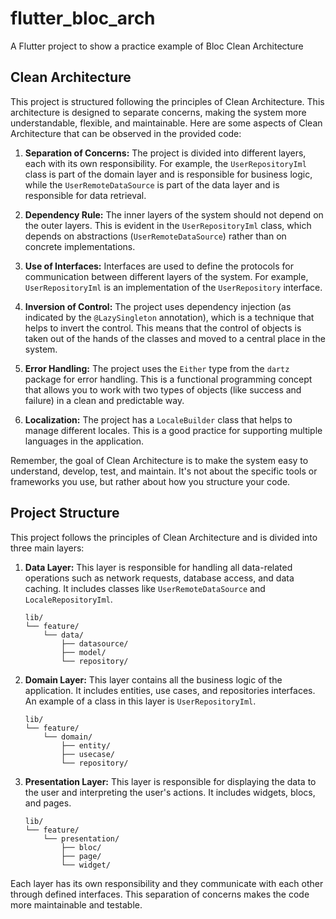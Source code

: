 # flutter_bloc_arch

A Flutter project to show a practice example of Bloc Clean Architecture

## Clean Architecture

This project is structured following the principles of Clean Architecture. This architecture is designed to separate concerns, making the system more understandable, flexible, and maintainable. Here are some aspects of Clean Architecture that can be observed in the provided code:

1. **Separation of Concerns:** The project is divided into different layers, each with its own responsibility. For example, the `UserRepositoryIml` class is part of the domain layer and is responsible for business logic, while the `UserRemoteDataSource` is part of the data layer and is responsible for data retrieval.

2. **Dependency Rule:** The inner layers of the system should not depend on the outer layers. This is evident in the `UserRepositoryIml` class, which depends on abstractions (`UserRemoteDataSource`) rather than on concrete implementations.

3. **Use of Interfaces:** Interfaces are used to define the protocols for communication between different layers of the system. For example, `UserRepositoryIml` is an implementation of the `UserRepository` interface.

4. **Inversion of Control:** The project uses dependency injection (as indicated by the `@LazySingleton` annotation), which is a technique that helps to invert the control. This means that the control of objects is taken out of the hands of the classes and moved to a central place in the system.

5. **Error Handling:** The project uses the `Either` type from the `dartz` package for error handling. This is a functional programming concept that allows you to work with two types of objects (like success and failure) in a clean and predictable way.

6. **Localization:** The project has a `LocaleBuilder` class that helps to manage different locales. This is a good practice for supporting multiple languages in the application.

Remember, the goal of Clean Architecture is to make the system easy to understand, develop, test, and maintain. It's not about the specific tools or frameworks you use, but rather about how you structure your code.

## Project Structure

This project follows the principles of Clean Architecture and is divided into three main layers:

1. **Data Layer:** This layer is responsible for handling all data-related operations such as network requests, database access, and data caching. It includes classes like `UserRemoteDataSource` and `LocaleRepositoryIml`.

    ```
    lib/
    └── feature/
        └── data/
            ├── datasource/
            ├── model/
            └── repository/
    ```

2. **Domain Layer:** This layer contains all the business logic of the application. It includes entities, use cases, and repositories interfaces. An example of a class in this layer is `UserRepositoryIml`.

    ```
    lib/
    └── feature/
        └── domain/
            ├── entity/
            ├── usecase/
            └── repository/
    ```

3. **Presentation Layer:** This layer is responsible for displaying the data to the user and interpreting the user's actions. It includes widgets, blocs, and pages.

    ```
    lib/
    └── feature/
        └── presentation/
            ├── bloc/
            ├── page/
            └── widget/
    ```

Each layer has its own responsibility and they communicate with each other through defined interfaces. This separation of concerns makes the code more maintainable and testable.
